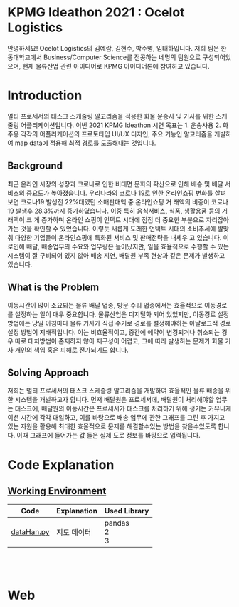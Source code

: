 # KPMG Ideathon 2021 : Ocelot Logistics

안녕하세요! Ocelot Logistics의 김예람, 김현수, 박주명, 임태하입니다. 저희 팀은 한동대학교에서 Business/Computer Science를 전공하는 네명의 팀원으로 구성되어있으며, 현재 물류산업 관련 아이디어로 KPMG 아이디어톤에 참여하고 있습니다.

# Introduction
멀티 프로세서의 태스크 스케줄링 알고리즘을 적용한 화물 운송사 및 기사를 위한 스케줄링 어플리케이션입니다. 이번 2021 KPMG Ideathon 시연 목표는 1. 운송사용 2. 화주용 각각의 어플리케이션의 프로토타입 UI/UX 디자인, 주요 기능인 알고리즘을 개발하여 map data에 적용해 최적 경로를 도출해내는 것입니다.

## Background
최근 온라인 시장의 성장과 코로나로 인한 비대면 문화의 확산으로 인해 배송 및 배달 서비스의 중요도가 높아졌습니다. 우리나라의 코로나 19로 인한 온라인쇼핑 변화를 살펴보면 코로나19 발생전 22%대였던 소매판매액 중 온라인쇼핑 거 래액의 비중이 코로나19 발생후 28.3%까지 증가하였습니다. 이중 특히 음식서비스, 식품, 생활용품 등의 거래액이 크 게 증가하며 온라인 쇼핑이 언택트 시대에 점점 더 중요한 부분으로 자리잡아가는 것을 확인할 수 있었습니다. 이렇듯 새롭게 도래한 언택트 시대의 소비추세에 발맞춰 다양한 기업들이 온라인쇼핑에 특화된 서비스 및 판매전략을 내세우 고 있습니다. 이로인해 배달, 배송업무의 수요와 업무량은 늘어났지만, 일을 효율적으로 수행할 수 있는 시스템이 잘 구비되어 있지 않아 배송 지연, 배달원 부족 현상과 같은 문제가 발생하고 있습니다.

## What is the Problem
이동시간이 많이 소요되는 물류 배달 업종, 방문 수리 업종에서는 효율적으로 이동경로를 설정하는 일이 매우 중요합니다. 물류산업은 디지털화 되어 있었지만, 이동경로 설정방법에는 당일 아침마다 물류 기사가 직접 수기로 경로를 설정해야하는 아날로그적 경로설정 방법이 지배적입니다. 이는 비효율적이고, 중간에 예약이 변경되거나 취소되는 경우 따로 대처방법이 존재하지 않아 재구성이 어렵고, 그에 따라 발생하는 문제가 화물 기사 개인의 책임 혹은 피해로 전가되기도 합니다.

## Solving Approach
저희는 멀티 프로세서의 태스크 스케줄링 알고리즘을 개발하여 효율적인 물류 배송을 위한 시스템을 개발하고자 합니다. 먼저 배달원은 프로세서에, 배달원이 처리해야할 업무는 태스크에, 배달원의 이동시간은 프로세서가 태스크를 처리하기 위해 생기는 커뮤니케이션 시간에 각각 대입하고, 이를 바탕으로 배송 업무에 관한 그래프를 그린 후 가지고 있는 자원을 활용해 최대한 효율적으로 문제를 해결할수있는 방법을 찾을수있도록 합니다. 이때 그래프에 들어가는 값 들은 실제 도로 정보를 바탕으로 입력됩니다.

# Code Explanation

## [Working Environment](https://github.com/yeram410/ocelogis/tree/main/Working_Environment)
Code | Explanation | Used Library
-----|------|---------------
[dataHan.py](https://github.com/yeram410/ocelogis/tree/main/Working_Environment/dataHan.py) | 지도 데이터 | pandas <br> 2 <br> 3

<br>
<br>


# Web
